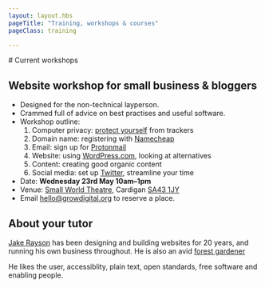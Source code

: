 ```yaml
---
layout: layout.hbs
pageTitle: "Training, workshops & courses"
pageClass: training

---
```


# Current workshops

## Website workshop for small business & bloggers

* Designed for the non-technical layperson.
* Crammed full of advice on best practises and useful software.
* Workshop outline:
  1. Computer privacy: [protect yourself](https://en.wikipedia.org/wiki/UBlock_Origin) from trackers
  2. Domain name: registering with [Namecheap](https://www.namecheap.com/)
  3. Email: sign up for [Protonmail](https://protonmail.com/)
  4. Website: using [WordPress.com](https://wordpress.com/), looking at alternatives
  5. Content: creating good organic content
  6. Social media: set up [Twitter](https://twitter.com/), streamline your time
* Date: **Wednesday 23rd May 10am–1pm**
* Venue: [Small World Theatre](http://smallworld.org.uk), Cardigan [SA43 1JY](https://www.openstreetmap.org/way/518580297)
* Email <hello@growdigital.org> to reserve a place.

## About your tutor

[Jake Rayson](https://www.linkedin.com/in/jake-rayson-designer/) has been designing and building websites for 20 years, and running his own business throughout. He is also an avid [forest gardener](https://www.forestgarden.wales/)

He likes the user, accessiblity, plain text, open standards, free software and enabling people.

